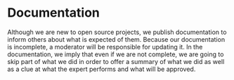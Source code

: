 # Documentation
Although we are new to open source projects, we publish documentation to inform others about what is expected of them. Because our documentation is incomplete, a moderator will be responsible for updating it. In the documentation, we imply that even if we are not complete, we are going to skip part of what we did in order to offer a summary of what we did as well as a clue at what the expert performs and what will be approved.         


